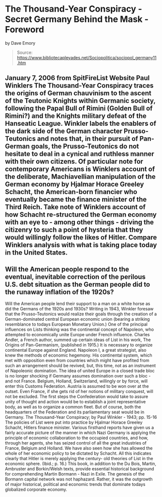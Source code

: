 # The Thousand-Year Conspiracy - Secret Germany Behind the Mask - Foreword 
by Dave Emory

> Source: https://www.bibliotecapleyades.net/Sociopolitica/sociopol_germany11.htm

January 7, 2006
from
SpitFireList Website
Paul Winklers
The Thousand-Year Conspiracy
traces the origins of German chauvinism to the
ascent of the Teutonic Knights within Germanic society, following the
Papal Bull of Rimini (Golden
Bull of Rimini?) and the
Knights military defeat of the Hanseatic League.
Winkler labels the enablers of the dark side of
the German character Prusso-Teutonics and notes that, in their pursuit of
Pan-German goals, the Prusso-Teutonics do not hesitate to deal in a
cynical and ruthless manner with their own citizens.
Of particular note for contemporary Americans is
Winklers account of the deliberate, Machiavellian manipulation of the
German economy by Hjalmar Horace Greeley Schacht, the
American-born financier who eventually became the finance minister of the
Third Reich.
Take note of Winklers account of how Schacht
re-structured the German economy with an eye to - among other things -
driving the citizenry to such a point of hysteria that they would willingly
follow the likes of Hitler.
Compare Winklers analysis with what is taking
place today in the United States.
-
Will the American people respond to the
eventual, inevitable correction of the perilous U.S. debt situation as the
German people did to the runaway inflation of the 1920s?
-
Will the American
people lend their support to a man on a white horse as did the Germans of
the 1920s and 1930s?
Writing in 1943, Winkler foresaw that the Prusso-Teutonics would realize
their goals through the creation of a German-dominated central European
economic union (bearing a striking resemblance to todays European Monetary
Union.)
One of the principal influences on Lists
thinking was the continental concept of Napoleon, who attempted to
economically unite Europe under French influence.
Charles Andler, a French author, summed up
certain ideas of List in his work, The Origins of Pan-Germanism,
(published in 1915.) It is necessary to organize continental Europe
against England. Napoleon I, a great strategist, also knew the methods
of economic hegemony.
His continental system, which met with
opposition even from countries which might have profited from such an
arrangement should be revived, but, this time, not as an instrument of
Napoleonic domination. The idea of united Europe in a closed trade bloc
is no longer shocking if Germany assumes domination over such a bloc -
and not France.
Belgium, Holland, Switzerland, willingly or
by force, will enter this Customs Federation. Austria is assumed to be
won over at the outset. Even France, if she gets rid of her notions of
military conquest, will not be excluded. The first steps the
Confederation would take to assure unity of thought and action would be
to establish a joint representative body, as well as to organize a
common fleet.
But of course, both the headquarters of the
Federation and its parliamentary seat would be in Germany.
The Thousand-Year Conspiracy; by Paul
Winkler - 1943; pp. 15-16
The policies of List were put into practice by
Hjalmar Horace Greeley Schacht, Hitlers finance minister.
Various firsthand reports have given us a
fairly accurate picture of the manner in which Nazi Germany is applying
the principle of economic collaboration to the occupied countries,
and how, through her agents, she has seized control of all the great
industries of France, Belgium and Holland.
We have also seen how she has allowed the
whole of her economic policy to be dictated by Schacht. All this
indicates clearly that Hitler is merely applying the century- old
theories of List in the economic sphere.
(Ibid.; p. 16.)
This book, in addition to the Du Bois,
Martin, Ambruster and Borkin/Welsh texts, provide essential historical
background for comprehending
Martin Bormann - Nazi in Exile.
The genesis of the Bormann capital network
was not haphazard.
Rather, it was the outgrowth of major
historical, political and economic trends that dominate todays globalized
corporate economy.
